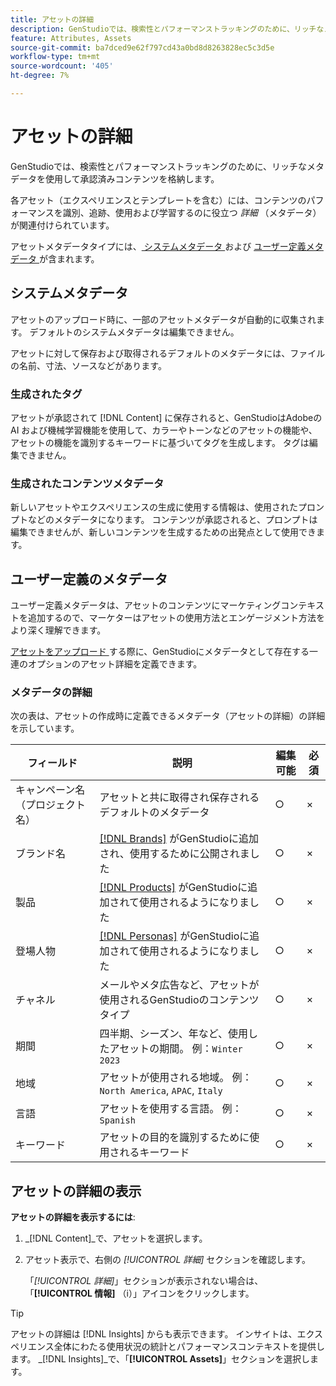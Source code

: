 ```yaml
---
title: アセットの詳細
description: GenStudioでは、検索性とパフォーマンストラッキングのために、リッチなメタデータを使用して承認済みコンテンツを格納します。
feature: Attributes, Assets
source-git-commit: ba7dced9e62f797cd43a0bd8d8263828ec5c3d5e
workflow-type: tm+mt
source-wordcount: '405'
ht-degree: 7%

---
```



# アセットの詳細

GenStudioでは、検索性とパフォーマンストラッキングのために、リッチなメタデータを使用して承認済みコンテンツを格納します。

各アセット（エクスペリエンスとテンプレートを含む）には、コンテンツのパフォーマンスを識別、追跡、使用および学習するのに役立つ _詳細_ （メタデータ）が関連付けられています。

アセットメタデータタイプには、[ システムメタデータ ](#system-metadata) および [ ユーザー定義メタデータ ](#user-defined-metadata) が含まれます。

## システムメタデータ

アセットのアップロード時に、一部のアセットメタデータが自動的に収集されます。 デフォルトのシステムメタデータは編集できません。

アセットに対して保存および取得されるデフォルトのメタデータには、ファイルの名前、寸法、ソースなどがあります。

### 生成されたタグ

アセットが承認されて [!DNL Content] に保存されると、GenStudioはAdobeの AI および機械学習機能を使用して、カラーやトーンなどのアセットの機能や、アセットの機能を識別するキーワードに基づいてタグを生成します。 タグは編集できません。

### 生成されたコンテンツメタデータ

新しいアセットやエクスペリエンスの生成に使用する情報は、使用されたプロンプトなどのメタデータになります。 コンテンツが承認されると、プロンプトは編集できませんが、新しいコンテンツを生成するための出発点として使用できます。

## ユーザー定義のメタデータ

ユーザー定義メタデータは、アセットのコンテンツにマーケティングコンテキストを追加するので、マーケターはアセットの使用方法とエンゲージメント方法をより深く理解できます。

[ アセットをアップロード ](/help/user-guide/content/manage-assets.md#add-assets) する際に、GenStudioにメタデータとして存在する一連のオプションのアセット詳細を定義できます。

### メタデータの詳細

次の表は、アセットの作成時に定義できるメタデータ（アセットの詳細）の詳細を示しています。

| フィールド | 説明 | 編集可能 | 必須 |
| ------------- | ----------- | -------- | -------- |
| キャンペーン名（プロジェクト名） | アセットと共に取得され保存されるデフォルトのメタデータ | ○ | × |
| ブランド名 | [[!DNL Brands]](/help/user-guide/guidelines/brands.md) がGenStudioに追加され、使用するために公開されました | ○ | × |
| 製品 | [[!DNL Products]](/help/user-guide/guidelines/products.md) がGenStudioに追加されて使用されるようになりました | ○ | × |
| 登場人物 | [[!DNL Personas]](/help/user-guide/guidelines/personas.md) がGenStudioに追加されて使用されるようになりました | ○ | × |
| チャネル | メールやメタ広告など、アセットが使用されるGenStudioのコンテンツタイプ | ○ | × |
| 期間 | 四半期、シーズン、年など、使用したアセットの期間。 例：`Winter 2023` | ○ | × |
| 地域  | アセットが使用される地域。 例：`North America`, `APAC`, `Italy` | ○ | × |
| 言語 | アセットを使用する言語。 例：`Spanish` | ○ | × |
| キーワード | アセットの目的を識別するために使用されるキーワード | ○ | × |

## アセットの詳細の表示

**アセットの詳細を表示するには**:

1. _[!DNL Content]_で、アセットを選択します。

1. アセット表示で、右側の _[!UICONTROL 詳細]_ セクションを確認します。

   「_[!UICONTROL 詳細]_」セクションが表示されない場合は、「**[!UICONTROL 情報]** （i）」アイコンをクリックします。

>[!TIP]
>
>アセットの詳細は [!DNL Insights] からも表示できます。 インサイトは、エクスペリエンス全体にわたる使用状況の統計とパフォーマンスコンテキストを提供します。 _[!DNL Insights]_で、「**[!UICONTROL Assets]**」セクションを選択します。

<!-- ## History

Expand the _[!UICONTROL History]_ section to view a timeline of approvals and activity.

list other activity, show screenshot?
-->
